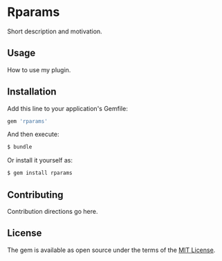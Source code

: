 # Rparams
Short description and motivation.

## Usage
How to use my plugin.

## Installation
Add this line to your application's Gemfile:

```ruby
gem 'rparams'
```

And then execute:
```bash
$ bundle
```

Or install it yourself as:
```bash
$ gem install rparams
```

## Contributing
Contribution directions go here.

## License
The gem is available as open source under the terms of the [MIT License](https://opensource.org/licenses/MIT).
